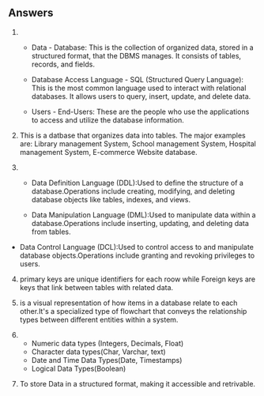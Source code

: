 ## Answers
1.  - Data - Database: This is the collection of organized data, stored in a structured format, that the DBMS manages. It consists of tables, records, and fields.

    - Database Access Language - SQL (Structured Query Language): This is the most common language used to interact with relational databases. It allows users to query, insert, update, and delete data.

    - Users - End-Users: These are the people who use the applications to access and utilize the database information.

2. This is a datbase that organizes data into tables. The major examples are: Library management System, School management System, Hospital management System, E-commerce Website database.

3. - Data Definition Language (DDL):Used to define the structure of a database.Operations include creating, modifying, and deleting database objects like tables, indexes, and views.
    
   - Data Manipulation Language (DML):Used to manipulate data within a database.Operations include inserting, updating, and deleting data from tables.

  - Data Control Language (DCL):Used to control access to and manipulate database objects.Operations include granting and revoking privileges to users.

4. primary keys are unique identifiers for each roow while Foreign keys are keys that link between tables with related data.

5.  is a visual representation of how items in a database relate to each other.It's a specialized type of flowchart that conveys the relationship types between different entities within a system. 

6. - Numeric data types (Integers, Decimals, Float)
   - Character data types(Char, Varchar, text)
   - Date and Time Data Types(Date, Timestamps)
   - Logical Data Types(Boolean)

7. To store Data in a structured format, making it accessible and retrivable.
